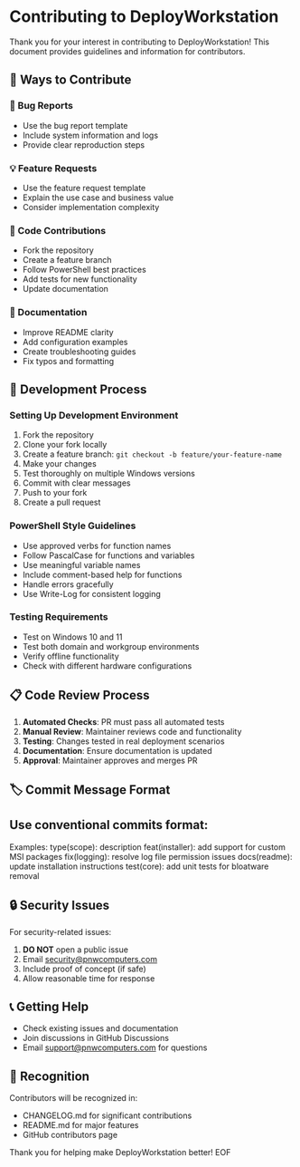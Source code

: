 # Contributing to DeployWorkstation

Thank you for your interest in contributing to DeployWorkstation! This document provides guidelines and information for contributors.

## 🎯 Ways to Contribute

### 🐛 Bug Reports
- Use the bug report template
- Include system information and logs
- Provide clear reproduction steps

### 💡 Feature Requests
- Use the feature request template
- Explain the use case and business value
- Consider implementation complexity

### 🔧 Code Contributions
- Fork the repository
- Create a feature branch
- Follow PowerShell best practices
- Add tests for new functionality
- Update documentation

### 📖 Documentation
- Improve README clarity
- Add configuration examples
- Create troubleshooting guides
- Fix typos and formatting

## 🔄 Development Process

### Setting Up Development Environment
1. Fork the repository
2. Clone your fork locally
3. Create a feature branch: `git checkout -b feature/your-feature-name`
4. Make your changes
5. Test thoroughly on multiple Windows versions
6. Commit with clear messages
7. Push to your fork
8. Create a pull request

### PowerShell Style Guidelines
- Use approved verbs for function names
- Follow PascalCase for functions and variables
- Use meaningful variable names
- Include comment-based help for functions
- Handle errors gracefully
- Use Write-Log for consistent logging

### Testing Requirements
- Test on Windows 10 and 11
- Test both domain and workgroup environments
- Verify offline functionality
- Check with different hardware configurations

## 📋 Code Review Process

1. **Automated Checks**: PR must pass all automated tests
2. **Manual Review**: Maintainer reviews code and functionality
3. **Testing**: Changes tested in real deployment scenarios
4. **Documentation**: Ensure documentation is updated
5. **Approval**: Maintainer approves and merges PR

## 🏷️ Commit Message Format

## Use conventional commits format:
Examples:
type(scope): description
feat(installer): add support for custom MSI packages
fix(logging): resolve log file permission issues
docs(readme): update installation instructions
test(core): add unit tests for bloatware removal

## 🔒 Security Issues

For security-related issues:
1. **DO NOT** open a public issue
2. Email security@pnwcomputers.com
3. Include proof of concept (if safe)
4. Allow reasonable time for response

## 📞 Getting Help

- Check existing issues and documentation
- Join discussions in GitHub Discussions
- Email support@pnwcomputers.com for questions

## 🙏 Recognition

Contributors will be recognized in:
- CHANGELOG.md for significant contributions
- README.md for major features
- GitHub contributors page

Thank you for helping make DeployWorkstation better!
EOF
